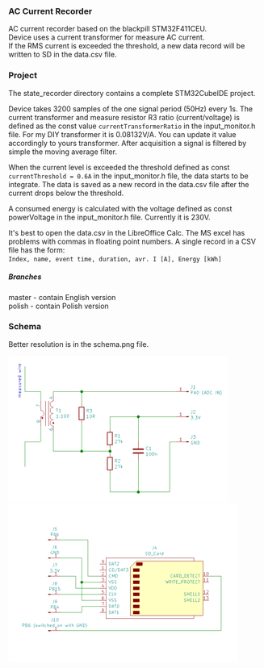 ### AC Current Recorder

AC current recorder based on the blackpill STM32F411CEU.  
Device uses a current transformer for measure AC current.  
If the RMS current is exceeded the threshold, a new data record will be written to SD in the data.csv file. 

### Project

The state_recorder directory contains a complete STM32CubeIDE project.

Device takes 3200 samples of the one signal period (50Hz) every 1s. The current transformer and measure resistor R3 ratio (current/voltage) is defined as the const value `currentTransformerRatio` in the input_monitor.h file. For my DIY transformer it is 0.08132V/A. You can update it value accordingly to yours transformer.
After acquisition a signal is filtered by simple the moving average filter.

When the current level is exceeded the threshold defined as const `currentThreshold = 0.6A` in the input_monitor.h file, the data starts to be integrate. The data is saved as a new record in the data.csv file after the current drops below the threshold.

A consumed energy is calculated with the voltage defined as const powerVoltage in the input_monitor.h file. Currently it is 230V.

It's best to open the data.csv in the LibreOffice Calc. The MS excel has problems with commas in floating point numbers. A single record in a CSV file has the form:  
`Index, name, event time, duration, avr. I [A], Energy [kWh]`


##### Branches

master - contain English version  
polish - contain Polish version

### Schema

Better resolution is in the schema.png file.

<img src="current_transformer.png" width="435">


<img src="sdcard.png" width="454">
